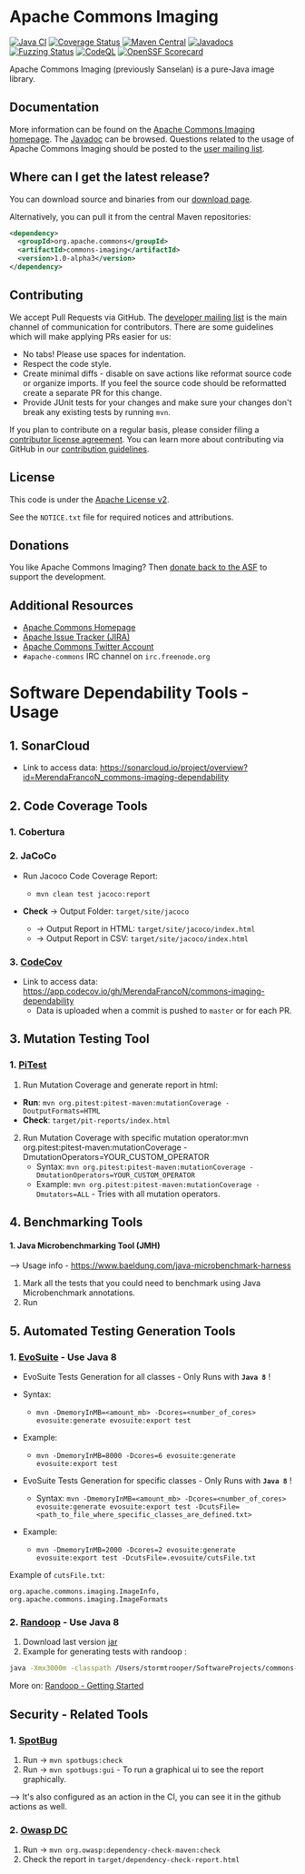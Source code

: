 <!---
 Licensed to the Apache Software Foundation (ASF) under one or more
 contributor license agreements.  See the NOTICE file distributed with
 this work for additional information regarding copyright ownership.
 The ASF licenses this file to You under the Apache License, Version 2.0
 (the "License"); you may not use this file except in compliance with
 the License.  You may obtain a copy of the License at

      http://www.apache.org/licenses/LICENSE-2.0

 Unless required by applicable law or agreed to in writing, software
 distributed under the License is distributed on an "AS IS" BASIS,
 WITHOUT WARRANTIES OR CONDITIONS OF ANY KIND, either express or implied.
 See the License for the specific language governing permissions and
 limitations under the License.
-->
<!---
 +======================================================================+
 |****                                                              ****|
 |****      THIS FILE IS GENERATED BY THE COMMONS BUILD PLUGIN      ****|
 |****                    DO NOT EDIT DIRECTLY                      ****|
 |****                                                              ****|
 +======================================================================+
 | TEMPLATE FILE: readme-md-template.md                                 |
 | commons-build-plugin/trunk/src/main/resources/commons-xdoc-templates |
 +======================================================================+
 |                                                                      |
 | 1) Re-generate using: mvn commons-build:readme-md                    |
 |                                                                      |
 | 2) Set the following properties in the component's pom:              |
 |    - commons.componentid (required, alphabetic, lower case)          |
 |    - commons.release.version (required)                              |
 |                                                                      |
 | 3) Example Properties                                                |
 |                                                                      |
 |  <properties>                                                        |
 |    <commons.componentid>math</commons.componentid>                   |
 |    <commons.release.version>1.2</commons.release.version>            |
 |  </properties>                                                       |
 |                                                                      |
 +======================================================================+
--->
Apache Commons Imaging
===================

[![Java CI](https://github.com/apache/commons-imaging/actions/workflows/maven.yml/badge.svg)](https://github.com/apache/commons-imaging/actions/workflows/maven.yml)
[![Coverage Status](https://codecov.io/gh/apache/commons-imaging/branch/master/graph/badge.svg)](https://app.codecov.io/gh/apache/commons-imaging/branch/master)
[![Maven Central](https://maven-badges.herokuapp.com/maven-central/org.apache.commons/commons-imaging/badge.svg?gav=true)](https://maven-badges.herokuapp.com/maven-central/org.apache.commons/commons-imaging/?gav=true)
[![Javadocs](https://javadoc.io/badge/org.apache.commons/commons-imaging/1.0-alpha3.svg)](https://javadoc.io/doc/org.apache.commons/commons-imaging/1.0-alpha3)
[![Fuzzing Status](https://oss-fuzz-build-logs.storage.googleapis.com/badges/apache-commons.svg)](https://bugs.chromium.org/p/oss-fuzz/issues/list?sort=-opened&can=1&q=proj:apache-commons)
[![CodeQL](https://github.com/apache/commons-imaging/actions/workflows/codeql-analysis.yml/badge.svg)](https://github.com/apache/commons-imaging/actions/workflows/codeql-analysis.yml)
[![OpenSSF Scorecard](https://api.securityscorecards.dev/projects/github.com/apache/commons-imaging/badge)](https://api.securityscorecards.dev/projects/github.com/apache/commons-imaging)

Apache Commons Imaging (previously Sanselan) is a pure-Java image library.

Documentation
-------------

More information can be found on the [Apache Commons Imaging homepage](https://commons.apache.org/proper/commons-imaging).
The [Javadoc](https://commons.apache.org/proper/commons-imaging/apidocs) can be browsed.
Questions related to the usage of Apache Commons Imaging should be posted to the [user mailing list][ml].

Where can I get the latest release?
-----------------------------------
You can download source and binaries from our [download page](https://commons.apache.org/proper/commons-imaging/download_imaging.cgi).

Alternatively, you can pull it from the central Maven repositories:

```xml
<dependency>
  <groupId>org.apache.commons</groupId>
  <artifactId>commons-imaging</artifactId>
  <version>1.0-alpha3</version>
</dependency>
```

Contributing
------------

We accept Pull Requests via GitHub. The [developer mailing list][ml] is the main channel of communication for contributors.
There are some guidelines which will make applying PRs easier for us:
+ No tabs! Please use spaces for indentation.
+ Respect the code style.
+ Create minimal diffs - disable on save actions like reformat source code or organize imports. If you feel the source code should be reformatted create a separate PR for this change.
+ Provide JUnit tests for your changes and make sure your changes don't break any existing tests by running ```mvn```.

If you plan to contribute on a regular basis, please consider filing a [contributor license agreement](https://www.apache.org/licenses/#clas).
You can learn more about contributing via GitHub in our [contribution guidelines](CONTRIBUTING.md).

License
-------
This code is under the [Apache License v2](https://www.apache.org/licenses/LICENSE-2.0).

See the `NOTICE.txt` file for required notices and attributions.

Donations
---------
You like Apache Commons Imaging? Then [donate back to the ASF](https://www.apache.org/foundation/contributing.html) to support the development.

Additional Resources
--------------------

+ [Apache Commons Homepage](https://commons.apache.org/)
+ [Apache Issue Tracker (JIRA)](https://issues.apache.org/jira/browse/IMAGING)
+ [Apache Commons Twitter Account](https://twitter.com/ApacheCommons)
+ `#apache-commons` IRC channel on `irc.freenode.org`

[ml]:https://commons.apache.org/mail-lists.html


# Software Dependability Tools - Usage

## 1. SonarCloud
- Link to access data: https://sonarcloud.io/project/overview?id=MerendaFrancoN_commons-imaging-dependability

## 2. Code Coverage Tools
### 1. Cobertura

### 2. JaCoCo
- Run  Jacoco Code Coverage Report:
  - `mvn clean test jacoco:report`

- **Check** -> Output Folder: `target/site/jacoco`
  - -> Output Report in HTML: `target/site/jacoco/index.html`
  - -> Output Report in CSV: `target/site/jacoco/index.html`

### 3. [CodeCov](https://about.codecov.io/)
- Link to access data: https://app.codecov.io/gh/MerendaFrancoN/commons-imaging-dependability
  - Data is uploaded when a commit is pushed to `master` or for each PR.

## 3. Mutation Testing Tool
### 1. [PiTest](https://pitest.org/quickstart/maven/) 
1. Run Mutation Coverage and generate report in html: 
 - **Run**: `mvn org.pitest:pitest-maven:mutationCoverage -DoutputFormats=HTML`
 - **Check**: `target/pit-reports/index.html`
2. Run Mutation Coverage with specific mutation operator:mvn org.pitest:pitest-maven:mutationCoverage -DmutationOperators=YOUR_CUSTOM_OPERATOR
   - Syntax: `mvn org.pitest:pitest-maven:mutationCoverage -DmutationOperators=YOUR_CUSTOM_OPERATOR`
   - Example: `mvn org.pitest:pitest-maven:mutationCoverage -Dmutators=ALL` - Tries with all mutation operators.

## 4. Benchmarking Tools
#### 1. Java Microbenchmarking Tool (JMH)
--> Usage info - https://www.baeldung.com/java-microbenchmark-harness

1. Mark all the tests that you could need to benchmark using Java Microbenchmark annotations.
2. Run 


## 5. Automated Testing Generation Tools
### 1. [EvoSuite](https://www.evosuite.org/) - Use Java 8
- EvoSuite Tests Generation for all classes - Only Runs with **`Java 8`** !
- Syntax:
  - `mvn -DmemoryInMB=<amount_mb> -Dcores=<number_of_cores> evosuite:generate evosuite:export test`
- Example: 
  - `mvn -DmemoryInMB=8000 -Dcores=6 evosuite:generate evosuite:export test`


- EvoSuite Tests Generation for specific classes - Only Runs with **`Java 8`** !
  - Syntax: `mvn -DmemoryInMB=<amount_mb> -Dcores=<number_of_cores> evosuite:generate evosuite:export test -DcutsFile=<path_to_file_where_specific_classes_are_defined.txt>`
- Example:
  - `mvn -DmemoryInMB=2000 -Dcores=2 evosuite:generate evosuite:export test -DcutsFile=.evosuite/cutsFile.txt`

Example of `cutsFile.txt`:

`org.apache.commons.imaging.ImageInfo, org.apache.commons.imaging.ImageFormats`

### 2. [Randoop](https://randoop.github.io/randoop/) - Use Java 8 
1. Download last version [jar](https://randoop.github.io/randoop/manual/index.html#getting_randoop)
2. Example for generating tests with randoop : 
```bash 
java -Xmx3000m -classpath /Users/stormtrooper/SoftwareProjects/commons-imaging/target/commons-imaging-1.0-SNAPSHOT.jar:/Users/stormtrooper/Downloads/randoop-4.3.2/randoop-all-4.3.2.jar randoop.main.Main gentests --testclass=org.apache.commons.imaging.ImageInfo --output-limit=10
```

More on: [Randoop - Getting Started](https://randoop.github.io/randoop/manual/index.html#getting_randoop)

## Security - Related Tools
### 1. [SpotBug](https://spotbugs.github.io/)
1. Run -> `mvn spotbugs:check`
2. Run -> `mvn spotbugs:gui` - To run a graphical ui to see the report graphically.

--> It's also configured as an action in the CI, you can see it in the github actions as well.

### 2. [Owasp DC](https://owasp.org/www-project-dependency-check/)
1. Run -> `mvn org.owasp:dependency-check-maven:check`
2. Check the report in `target/dependency-check-report.html`